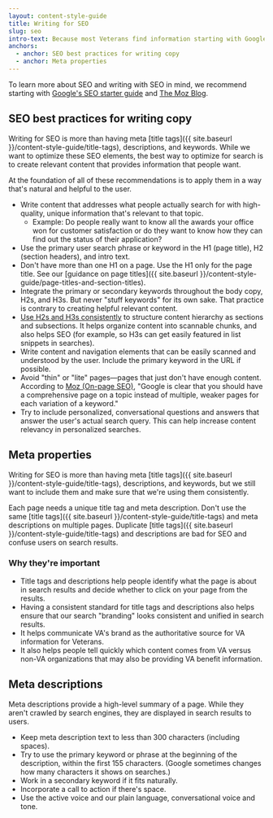 ```yaml
---
layout: content-style-guide
title: Writing for SEO
slug: seo
intro-text: Because most Veterans find information starting with Google, no matter what the content is, writing for SEO (search engine optimization) is important to ensure that we're getting the right information to Veterans where they begin their journey.
anchors:
  - anchor: SEO best practices for writing copy
  - anchor: Meta properties
---
```


To learn more about SEO and writing with SEO in mind, we recommend starting with [Google's SEO starter guide](https://support.google.com/webmasters/answer/7451184?hl=en) and [The Moz Blog](https://moz.com/blog).

## SEO best practices for writing copy

Writing for SEO is more than having meta [title tags]({{ site.baseurl }}/content-style-guide/title-tags), descriptions, and keywords. While we want to optimize these SEO elements, the best way to optimize for search is to create relevant content that provides information that people want.

At the foundation of all of these recommendations is to apply them in a way that's natural and helpful to the user.

- Write content that addresses what people actually search for with high-quality, unique information that's relevant to that topic.
  - Example: Do people really want to know all the awards your office won for customer satisfaction or do they want to know how they can find out the status of their application?
- Use the primary user search phrase or keyword in the H1 (page title), H2 (section headers), and intro text.
- Don't have more than one H1 on a page. Use the H1 only for the page title. See our [guidance on page titles]({{ site.baseurl }}/content-style-guide/page-titles-and-section-titles).
- Integrate the primary or secondary keywords throughout the body copy, H2s, and H3s. But never "stuff keywords" for its own sake. That practice is contrary to creating helpful relevant content.
- [Use H2s and H3s consistently](https://yoast.com/how-to-use-headings-on-your-site/) to structure content hierarchy as sections and subsections. It helps organize content into scannable chunks, and also helps SEO (for example, so H3s can get easily featured in list snippets in searches). 
- Write content and navigation elements that can be easily scanned and understood by the user. Include the primary keyword in the URL if possible.
- Avoid "thin" or "lite" pages—pages that just don't have enough content. According to [Moz (On-page SEO)](https://moz.com/blog/beginners-guide-to-seo-chapter-4), "Google is clear that you should have a comprehensive page on a topic instead of multiple, weaker pages for each variation of a keyword."
- Try to include personalized, conversational questions and answers that answer the user's actual search query. This can help increase content relevancy in personalized searches.

## Meta properties

Writing for SEO is more than having meta [title tags]({{ site.baseurl }}/content-style-guide/title-tags), descriptions, and keywords, but we still want to include them and make sure that we're using them consistently.

Each page needs a unique title tag and meta description. Don't use the same [title tags]({{ site.baseurl }}/content-style-guide/title-tags) and meta descriptions on multiple pages. Duplicate [title tags]({{ site.baseurl }}/content-style-guide/title-tags) and descriptions are bad for SEO and confuse users on search results.

### Why they're important

- Title tags and descriptions help people identify what the page is about in search results and decide whether to click on your page from the results.
- Having a consistent standard for title tags and descriptions also helps ensure that our search "branding" looks consistent and unified in search results.
- It helps communicate VA's brand as the authoritative source for VA information for Veterans.
- It also helps people tell quickly which content comes from VA versus non-VA organizations that may also be providing VA benefit information.

## Meta descriptions

Meta descriptions provide a high-level summary of a page. While they aren't crawled by search engines, they are displayed in search results to users.  

- Keep meta description text to less than 300 characters (including spaces).
- Try to use the primary keyword or phrase at the beginning of the description, within the first 155 characters. (Google sometimes changes how many characters it shows on searches.)
- Work in a secondary keyword if it fits naturally.
- Incorporate a call to action if there's space.
- Use the active voice and our plain language, conversational voice and tone.